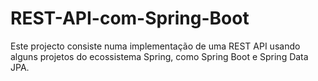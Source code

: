 # REST-API-com-Spring-Boot

Este projecto consiste numa implementação de uma REST API usando alguns projetos do ecossistema Spring, como Spring Boot e Spring Data JPA.

